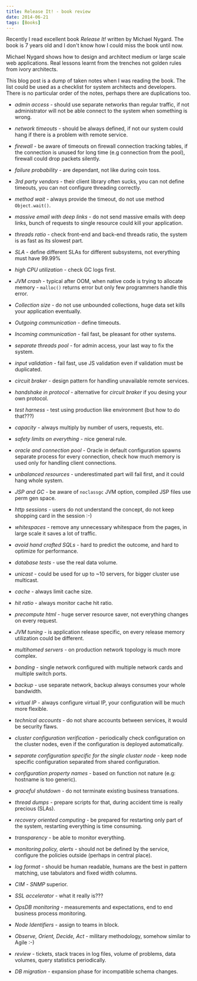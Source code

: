 ```yaml
---
title: Release It! - book review
date: 2014-06-21
tags: [Books]
---
```


Recently I read excellent book _Release It!_ written by Michael Nygard. 
The book is 7 years old and I don't know how I could miss the book until now.   

Michael Nygard shows how to design and architect medium or large scale web applications. 
Real lessons learnt from the trenches not golden rules from ivory architects.

This blog post is a dump of taken notes when I was reading the book. 
The list could be used as a checklist for system architects and developers.
There is no particular order of the notes, perhaps there are duplications too.

* _admin access_ - should use separate networks than regular traffic, if not administrator will not be able connect to the system when something is wrong.

* _network timeouts_ - should be always defined, if not our system could hang if there is a problem with remote service.

* _firewall_ - be aware of timeouts on firewall connection tracking tables, if the connection is unused for long time (e.g connection from the pool), firewall could drop packets silently.

* _failure probability_ - are dependant, not like during coin toss.
 
* _3rd party vendors_ - their client library often sucks, you can not define timeouts, you can not configure threading correctly. 

* _method wait_ - always provide the timeout, do not use method ``Object.wait()``.

* _massive email with deep links_ - do not send massive emails with deep links, bunch of requests to single resource could kill your application.
 
* _threads ratio_ - check front-end and back-end threads ratio, the system is as fast as its slowest part.

* _SLA_ - define different SLAs for different subsystems, not everything must have 99.99%

* _high CPU utilization_ - check GC logs first.

* _JVM crash_ - typical after OOM, when native code is trying to allocate memory - ``malloc()`` returns error but only few programmers handle this error.

* _Collection size_ - do not use unbounded collections, huge data set kills your application eventually.

* _Outgoing communication_ - define timeouts.

* _Incoming communication_ - fail fast, be pleasant for other systems.

* _separate threads pool_ - for admin access, your last way to fix the system.

* _input validation_ - fail fast, use JS validation even if validation must be duplicated.

* _circuit braker_ - design pattern for handling unavailable remote services.

* _handshake in protocol_ - alternative for _circuit braker_ if you desing your own protocol.

* _test harness_ - test using production like environment (but how to do that???)

* _capacity_ - always multiply by number of users, requests, etc.

* _safety limits on everything_ - nice general rule.

* _oracle and connection pool_ - Oracle in default configuration spawns separate process for every connection, check how much memory is used only for handling client connections.

* _unbalanced resources_ - underestimated part will fail first, and it could hang whole system.

* _JSP and GC_ - be aware of ``noclassgc`` JVM option, compiled JSP files use perm gen space.

* _http sessions_ - users do not understand the concept, do not keep shopping card in the session :-)

* _whitespaces_ - remove any unnecessary whitespace from the pages, in large scale it saves a lot of traffic.

* _avoid hand crafted SQLs_ - hard to predict the outcome, and hard to optimize for performance.

* _database tests_ - use the real data volume.

* _unicast_ - could be used for up to ~10 servers, for bigger cluster use multicast.

* _cache_ - always limit cache size.

* _hit ratio_ - always monitor cache hit ratio.

* _precompute html_ - huge server resource saver, not everything changes on every request.

* _JVM tuning_ - is application release specific, on every release memory utilization could be different.

* _multihomed servers_ - on production network topology is much more complex.

* _bonding_ - single network configured with multiple network cards and multiple switch ports.

* _backup_ - use separate network, backup always consumes your whole bandwidth.

* _virtual IP_ - always configure virtual IP, your configuration will be much more flexible.

* _technical accounts_ - do not share accounts between services, it would be security flaws.

+ _cluster configuration verification_ - periodically check configuration on the cluster nodes, even if the configuration is deployed automatically.

* _separate configuration specific for the single cluster node_ - keep node specific configuration separated from shared configuration.

* _configuration property names_ - based on function not nature (e.g: hostname is too generic).

* _graceful shutdown_ - do not terminate existing business transations.

* _thread dumps_ - prepare scripts for that, during accident time is really precious (SLAs).
 
* _recovery oriented computing_ - be prepared for restarting only part of the system, restarting everything is time consuming.

* _transparency_ - be able to monitor everything.

* _monitoring policy, alerts_ - should not be defined by the service, configure the policies outside (perhaps in central place).

* _log format_ - should be human readable, humans are the best in pattern matching, use tabulators and fixed width columns.

* _CIM_ - _SNMP_ superior.

* _SSL accelerator_ - what it really is???

* _OpsDB monitoring_ - measurements and expectations, end to end business process monitoring.

* _Node Identifiers_ - assign to teams in block.

* _Observe, Orient, Decide, Act_ - military methodology, somehow similar to Agile :-)

* _review_ - tickets, stack traces in log files, volume of problems, data volumes, query statistics periodically.

* _DB migration_ - expansion phase for incompatible schema changes.
